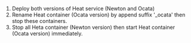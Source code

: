 1. Deploy both versions of Heat service (Newton and Ocata)
2. Rename Heat container (Ocata version) by append suffix '_ocata' then stop
   these containers.
3. Stop all Heta container (Newton version) then start Heat container (Ocata
   version) immediately.

